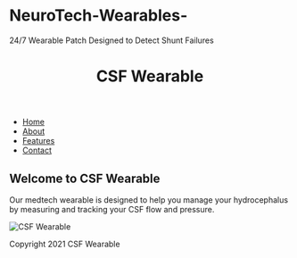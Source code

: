 # NeuroTech-Wearables-
24/7 Wearable Patch Designed to Detect Shunt Failures

<!DOCTYPE html>
<html>
<head>
	<title>CSF Wearable</title>
	<link rel="stylesheet" type="text/css" href="style.css">
</head>
<body>
	<header>
		<h1>CSF Wearable</h1>
	</header>
	<nav>
		<ul>
			<li><a href="#">Home</a></li>
			<li><a href="#">About</a></li>
			<li><a href="#">Features</a></li>
			<li><a href="#">Contact</a></li>
		</ul>
	</nav>
	<main>
		<h2>Welcome to CSF Wearable</h2>
		<p>Our medtech wearable is designed to help you manage your hydrocephalus by measuring and tracking your CSF flow and pressure.</p>
		<img src="csf-wearable.jpg" alt="CSF Wearable">
	</main>
	<footer>
		<p>Copyright 2021 CSF Wearable</p>
	</footer>
	<script src="script.js"></script>
</body>
</html>